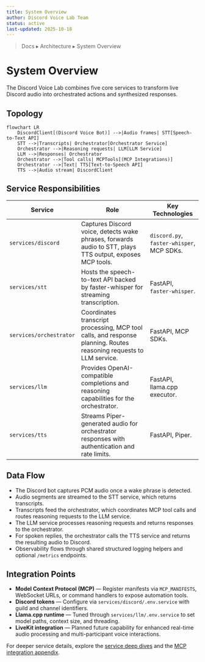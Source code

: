 ```yaml
---
title: System Overview
author: Discord Voice Lab Team
status: active
last-updated: 2025-10-18
---
```


<!-- markdownlint-disable-next-line MD041 -->
> Docs ▸ Architecture ▸ System Overview

# System Overview

The Discord Voice Lab combines five core services to transform live Discord audio into orchestrated
actions and synthesized responses.

## Topology

```mermaid
flowchart LR
    DiscordClient[(Discord Voice Bot)] -->|Audio frames| STT[Speech-to-Text API]
    STT -->|Transcripts| Orchestrator[Orchestrator Service]
    Orchestrator -->|Reasoning requests| LLM[LLM Service]
    LLM -->|Responses| Orchestrator
    Orchestrator -->|Tool calls| MCPTools[(MCP Integrations)]
    Orchestrator -->|Text| TTS[Text-to-Speech API]
    TTS -->|Audio stream| DiscordClient
```

## Service Responsibilities

| Service | Role | Key Technologies |
| --- | --- | --- |
| `services/discord` | Captures Discord voice, detects wake phrases, forwards audio to STT, plays TTS output, exposes MCP tools. | `discord.py`, `faster-whisper`, MCP SDKs. |
| `services/stt` | Hosts the speech-to-text API backed by faster-whisper for streaming transcription. | FastAPI, `faster-whisper`. |
| `services/orchestrator` | Coordinates transcript processing, MCP tool calls, and response planning. Routes reasoning requests to LLM service. | FastAPI, MCP SDKs. |
| `services/llm` | Provides OpenAI-compatible completions and reasoning capabilities for the orchestrator. | FastAPI, llama.cpp executor. |
| `services/tts` | Streams Piper-generated audio for orchestrator responses with authentication and rate limits. | FastAPI, Piper. |

## Data Flow

-  The Discord bot captures PCM audio once a wake phrase is detected.
-  Audio segments are streamed to the STT service, which returns transcripts.
-  Transcripts feed the orchestrator, which coordinates MCP tool calls and routes reasoning requests to the LLM service.
-  The LLM service processes reasoning requests and returns responses to the orchestrator.
-  For spoken replies, the orchestrator calls the TTS service and returns the resulting audio to Discord.
-  Observability flows through shared structured logging helpers and optional `/metrics` endpoints.

## Integration Points

-  **Model Context Protocol (MCP)** — Register manifests via `MCP_MANIFESTS`, WebSocket URLs, or command handlers to expose automation tools.
-  **Discord tokens** — Configure via `services/discord/.env.service` with guild and channel identifiers.
-  **Llama.cpp runtime** — Tuned through `services/llm/.env.service` to set model paths, context size, and threading.
-  **LiveKit integration** — Planned future capability for enhanced real-time audio processing and multi-participant voice interactions.

For deeper service details, explore the [service deep dives](service-deep-dives/discord.md) and the
[MCP integration appendix](integration/mcp.md).
